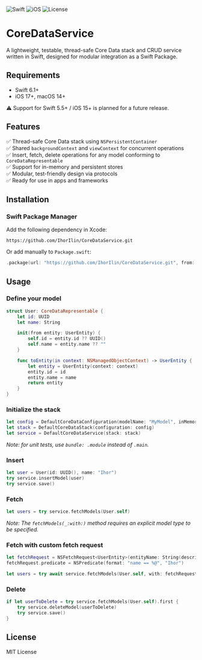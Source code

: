 ![Swift](https://img.shields.io/badge/swift-5.9-orange)
![iOS](https://img.shields.io/badge/iOS-13%2B-blue)
![License](https://img.shields.io/github/license/IhorIlin/CoreDataService)

# CoreDataService

A lightweight, testable, thread-safe Core Data stack and CRUD service written in Swift, designed for modular integration as a Swift Package.

## Requirements 

- Swift 6.1+
- iOS 17+, macOS 14+

⚠️ Support for Swift 5.5+ / iOS 15+ is planned for a future release.

## Features

✅ Thread-safe Core Data stack using `NSPersistentContainer`  
✅ Shared `backgroundContext` and `viewContext` for concurrent operations  
✅ Insert, fetch, delete operations for any model conforming to `CoreDataRepresentable`  
✅ Support for in-memory and persistent stores  
✅ Modular, test-friendly design via protocols  
✅ Ready for use in apps and frameworks

## Installation

### Swift Package Manager

Add the following dependency in Xcode:

```
https://github.com/IhorIlin/CoreDataService.git
```

Or add manually to `Package.swift`:

```swift
.package(url: "https://github.com/IhorIlin/CoreDataService.git", from: "0.3.0")
```

## Usage

### Define your model

```swift
struct User: CoreDataRepresentable {
    let id: UUID
    let name: String

    init(from entity: UserEntity) {
        self.id = entity.id ?? UUID()
        self.name = entity.name ?? ""
    }

    func toEntity(in context: NSManagedObjectContext) -> UserEntity {
        let entity = UserEntity(context: context)
        entity.id = id
        entity.name = name
        return entity
    }
}
```

### Initialize the stack

```swift
let config = DefaultCoreDataConfiguration(modelName: "MyModel", inMemory: false, bundle: .main)
let stack = DefaultCoreDataStack(configuration: config)
let service = DefaultCoreDataService(stack: stack)
```

_Note: for unit tests, use `bundle: .module` instead of `.main`._

### Insert

```swift
let user = User(id: UUID(), name: "Ihor")
try service.insertModel(user)
try service.save()
```

### Fetch

```swift
let users = try service.fetchModels(User.self)
```

_Note: The `fetchModels(_:with:)` method requires an explicit model type to be specified._

### Fetch with custom fetch request

```swift
let fetchRequest = NSFetchRequest<UserEntity>(entityName: String(describing: UserEntity.self))
fetchRequest.predicate = NSPredicate(format: "name == %@", "Ihor")

let users = try await service.fetchModels(User.self, with: fetchRequest)
```

### Delete

```swift
if let userToDelete = try service.fetchModels(User.self).first {
    try service.deleteModel(userToDelete)
    try service.save()
}
```

## License

MIT License
